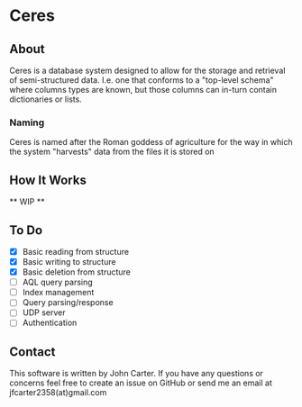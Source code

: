 # Ceres

## About
Ceres is a database system designed to allow for the storage and retrieval of semi-structured data. I.e. one that conforms to a "top-level schema" where columns types are known, but those columns can in-turn contain dictionaries or lists.

### Naming
Ceres is named after the Roman goddess of agriculture for the way in which the system "harvests" data from the files it is stored on

## How It Works
** WIP **

## To Do
- [x] Basic reading from structure
- [x] Basic writing to structure
- [x] Basic deletion from structure
- [ ] AQL query parsing
- [ ] Index management
- [ ] Query parsing/response
- [ ] UDP server
- [ ] Authentication

## Contact
This software is written by John Carter. If you have any questions or concerns feel free to create an issue on GitHub or send me an email at jfcarter2358(at)gmail.com
